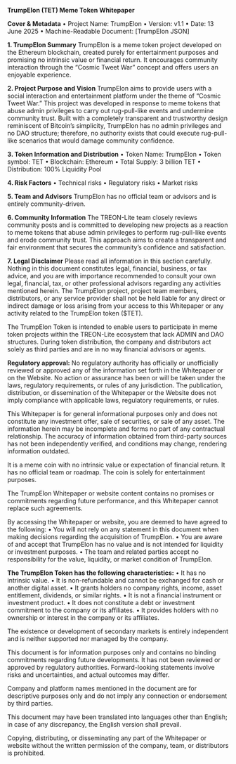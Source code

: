 **TrumpElon (TET) Meme Token Whitepaper**

**Cover & Metadata**
• Project Name: TrumpElon
• Version: v1.1
• Date: 13 June 2025
• Machine-Readable Document: \[TrumpElon JSON]

**1. TrumpElon Summary**
TrumpElon is a meme token project developed on the Ethereum blockchain, created purely for entertainment purposes and promising no intrinsic value or financial return. It encourages community interaction through the “Cosmic Tweet War” concept and offers users an enjoyable experience.

**2. Project Purpose and Vision**
TrumpElon aims to provide users with a social interaction and entertainment platform under the theme of “Cosmic Tweet War.” This project was developed in response to meme tokens that abuse admin privileges to carry out rug-pull-like events and undermine community trust. Built with a completely transparent and trustworthy design reminiscent of Bitcoin’s simplicity, TrumpElon has no admin privileges and no DAO structure; therefore, no authority exists that could execute rug-pull-like scenarios that would damage community confidence.

**3. Token Information and Distribution**
• Token Name: TrumpElon
• Token symbol: TET
• Blockchain: Ethereum
• Total Supply: 3 billion TET
• Distribution: 100% Liquidity Pool

**4. Risk Factors**
• Technical risks
• Regulatory risks
• Market risks

**5. Team and Advisors**
TrumpElon has no official team or advisors and is entirely community-driven.

**6. Community Information**
The TREON-Lite team closely reviews community posts and is committed to developing new projects as a reaction to meme tokens that abuse admin privileges to perform rug-pull-like events and erode community trust. This approach aims to create a transparent and fair environment that secures the community’s confidence and satisfaction.

**7. Legal Disclaimer**
Please read all information in this section carefully.
Nothing in this document constitutes legal, financial, business, or tax advice, and you are with importance recommended to consult your own legal, financial, tax, or other professional advisors regarding any activities mentioned herein. The TrumpElon project, project team members, distributors, or any service provider shall not be held liable for any direct or indirect damage or loss arising from your access to this Whitepaper or any activity related to the TrumpElon token (\$TET).

The TrumpElon Token is intended to enable users to participate in meme token projects within the TREON-Lite ecosystem that lack ADMIN and DAO structures. During token distribution, the company and distributors act solely as third parties and are in no way financial advisors or agents.

**Regulatory approval:** No regulatory authority has officially or unofficially reviewed or approved any of the information set forth in the Whitepaper or on the Website. No action or assurance has been or will be taken under the laws, regulatory requirements, or rules of any jurisdiction. The publication, distribution, or dissemination of the Whitepaper or the Website does not imply compliance with applicable laws, regulatory requirements, or rules.

This Whitepaper is for general informational purposes only and does not constitute any investment offer, sale of securities, or sale of any asset. The information herein may be incomplete and forms no part of any contractual relationship. The accuracy of information obtained from third-party sources has not been independently verified, and conditions may change, rendering information outdated.

It is a meme coin with no intrinsic value or expectation of financial return. It has no official team or roadmap. The coin is solely for entertainment purposes.

The TrumpElon Whitepaper or website content contains no promises or commitments regarding future performance, and this Whitepaper cannot replace such agreements.

By accessing the Whitepaper or website, you are deemed to have agreed to the following:
• You will not rely on any statement in this document when making decisions regarding the acquisition of TrumpElon.
• You are aware of and accept that TrumpElon has no value and is not intended for liquidity or investment purposes.
• The team and related parties accept no responsibility for the value, liquidity, or market condition of TrumpElon.

**The TrumpElon Token has the following characteristics:**
• It has no intrinsic value.
• It is non-refundable and cannot be exchanged for cash or another digital asset.
• It grants holders no company rights, income, asset entitlement, dividends, or similar rights.
• It is not a financial instrument or investment product.
• It does not constitute a debt or investment commitment to the company or its affiliates.
• It provides holders with no ownership or interest in the company or its affiliates.

The existence or development of secondary markets is entirely independent and is neither supported nor managed by the company.

This document is for information purposes only and contains no binding commitments regarding future developments. It has not been reviewed or approved by regulatory authorities. Forward-looking statements involve risks and uncertainties, and actual outcomes may differ.

Company and platform names mentioned in the document are for descriptive purposes only and do not imply any connection or endorsement by third parties.

This document may have been translated into languages other than English; in case of any discrepancy, the English version shall prevail.

Copying, distributing, or disseminating any part of the Whitepaper or website without the written permission of the company, team, or distributors is prohibited.
